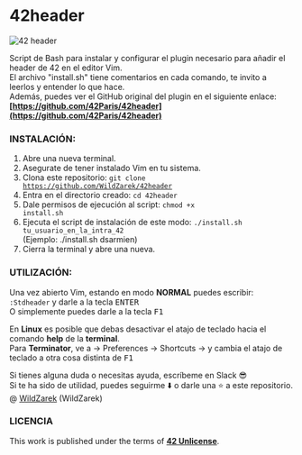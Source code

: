# 42header

![42 header](assets/header.jpg)

Script de Bash para instalar y configurar el plugin necesario para añadir el header de 42 en el editor Vim.<br>
El archivo "install.sh" tiene comentarios en cada comando, te invito a leerlos y entender lo que hace.<br>
Además, puedes ver el GitHub original del plugin en el siguiente enlace:
**[https://github.com/42Paris/42header](https://github.com/42Paris/42header)**

### INSTALACIÓN:

1. Abre una nueva terminal.
2. Asegurate de tener instalado Vim en tu sistema.
3. Clona este repositorio: <code>git clone https://github.com/WildZarek/42header</code>
4. Entra en el directorio creado: <code>cd 42header</code>
5. Dale permisos de ejecución al script: <code>chmod +x install.sh</code>
5. Ejecuta el script de instalación de este modo: 
    <code>./install.sh tu_usuario_en_la_intra_42</code>
    <br>(Ejemplo: ./install.sh dsarmien)
6. Cierra la terminal y abre una nueva.

### UTILIZACIÓN:

Una vez abierto Vim, estando en modo **NORMAL** puedes escribir: <code>:Stdheader</code> y darle a la tecla <kbd>ENTER</kbd><br>
O simplemente puedes darle a la tecla <kbd>F1</kbd>

En **Linux** es posible que debas desactivar el atajo de teclado hacia el comando **help** de la **terminal**.<br>
Para **Terminator**, ve a -> Preferences -> Shortcuts -> y cambia el atajo de teclado a otra cosa distinta de <kbd>F1</kbd>

Si tienes alguna duda o necesitas ayuda, escríbeme en Slack :sunglasses:<br>
Si te ha sido de utilidad, puedes seguirme :arrow_down: o darle una :star: a este repositorio.<br>
@ [WildZarek](https://github.com/WildZarek) (WildZarek)

### LICENCIA

This work is published under the terms of **[42 Unlicense](https://github.com/gcamerli/42unlicense)**.